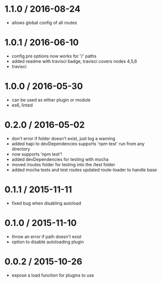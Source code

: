 
1.1.0 / 2016-08-24
==================

  * allows global config of all routes

1.0.1 / 2016-06-10
==================

  * config.pre options now works for '/' paths
  * added readme with travisci badge, travisci covers nodes 4,5,6
  * travisci

1.0.0 / 2016-05-30
==================

  * can be used as either plugin or module
  * es6, linted

0.2.0 / 2016-05-02
==================

  * don't error if folder doesn't exist, just log a warning
  * added hapi to devDependencies supports 'npm test' run from any directory
  * now supports 'npm test'!
  * added devDependencies for testing with mocha
  * moved /routes folder for testing into the /test folder
  * added mocha tests and test routes updated route-loader to handle base

0.1.1 / 2015-11-11
==================

  * fixed bug when disabling autoload

0.1.0 / 2015-11-10
==================

  * throw an error if path doesn't exist
  * option to disable autoloading plugin

0.0.2 / 2015-10-26
==================

  * expose a load function for plugins to use
